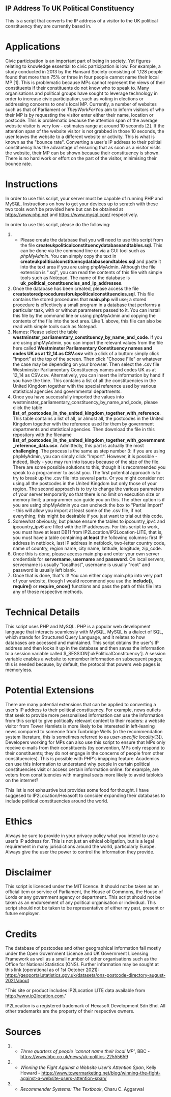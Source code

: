 ## IP Address To UK Political Constituency
This is a script that converts the IP address of a visitor to the UK political constituency they are currently based in. 

# Applications
Civic participation is an important part of being in society. Yet figures relating to knowledge essential to civic participation is low. For example, a study conducted in 2013 by the Hansard Society consisting of 1,128 people found that more than 75% or three in four people cannot name their local MP [1]. This is problematic because MPs cannot represent the views of their constituents if their constituents do not know who to speak to. Many organisations and political groups have sought to leverage technology in order to increase civic participation, such as voting in elections or addressing concerns to one's local MP. Currently, a number of websites such as that of Parliament or *TheyWorkForYou* aim to inform visitors of who their MP is by requesting the visitor enter either their name, location or postcode. This is problematic because the attention span of the average website visitor is very low - estimates range at around 10 seconds [2]. If the attention span of the website visitor is not grabbed in those 10 seconds, the user leaves the website to a different website or activity. This is what is known as the "bounce rate". Converting a user's IP address to their politial constituency has the advantage of ensuring that as soon as a visitor visits the website, their MP can be shown because their constituency is shown. There is no hard work or effort on the part of the visitor, minimising their bounce rate. 

# Instructions
In order to use this script, your server must be capable of running PHP and MySQL. Instructions on how to get your devices up to scratch with these two tools won't be provided here but can be obtained at https://www.php.net and https://www.mysql.com/ respectively.

In order to use this script, please do the following:
1. - Please create the database that you will need to use this script from the file **createukpoliticalconstituencydatabaseandtables.sql**. This can be done via the command line or via a GUI tool such as *phpMyAdmin*. You can simply copy the text in **createukpoliticalconstituencydatabaseandtables.sql** and paste it into the text area if you are using phpMyAdmin. Although the file extension is ".sql", you can read the contents of this file with simple tools such as Notepad. The name of the database is **uk_political_constituencies_and_ip_addresses**. 
2. Once the database has been created, please access the file **createstoredproceduresforukpoliticalconstituencies.sql**. This file contains the stored procedures that **main.php** will use; a stored procedure is effectively a small program in a database that performs a particular task, with or without parameters passed to it. You can install this file by the command line or using phpMyAdmin and copying the contents of the file into the text area. Like 1. above, this file can also be read with simple tools such as Notepad. 
3. Names: Please select the table **westminster_parliamentary_constituency_by_name_and_code**. If you are using phpMyAdmin, you can import the relevant values from the file here called **Westminster Parliamentary Constituency names and codes UK as at 12_14 as CSV.csv** with a click of a button: simply click "Import" at the top of the screen. Then click "Choose File" or whatever the case may be depending on your browser. Then select the .csv file Westminster Parliamentary Constituency names and codes UK as at 12_14 as CSV.csv. Alternatively, you can insert the information by hand if you have the time. This contains a list of all the constituencies in the United Kingdom together with the special reference used by various statistical agencies and governmental departments.
4. Once you have successfully imported the values into westminster_parliamentary_constituency_by_name_and_code, please click the table **list_of_postcodes_in_the_united_kingdom_together_with_reference**. This table contains a list of all, or almost all, the postcodes in the United Kingdom together with the reference used for them by government departments and statistical agencies. Then download the file in this repository with the filename **list_of_postcodes_in_the_united_kingdom_together_with_government_reference_data.csv**. Admittedly, this part is actually the most **challenging**. The process is the same as step number 3: if you are using phpMyAdmin, you can simply click "Import". However, it is possible - indeed, likely - you may run into issues because of the size of the file. There are some possible solutions to this, though it is recommended you speak to a programmer to assist you. The first potential approach is to try to break up the .csv file into several parts. Or you might consider not using all the postcodes in the United Kingdom but only those of your region. The second approach is to try to change the various parameters of your server temporarily so that there is no limit on execution size or memory limit; a programmer can guide you on this. The other option is if you are using phpMyAdmin you can uncheck the box to "Partial Import" - this will allow you import at least some of the .csv file, if not everything; this might be desirable if you just want to trial out this code.
5. Somewhat obviously, but please ensure the tables to ipcountry_ipv4 and ipcountry_ipv6 are filled with the IP addresses. For this script to work, you must have at least DB11 from IP2Location/IP2Location-LITE, that is, you must have a table containing **at least** the following columns: first IP address in netblock, last IP address in netblock, two-letter country code, name of country, region name, city name, latitude, longitude, zip_code. 
6. Once this is done, please access main.php and enter your own server credentials for **servername**, **username** and **password**. On local servers, servername is usually "localhost", username is usually "root" and password is usually left blank.
7. Once that is done, that's it! You can either copy main.php into very part of your website, though I would recommend you use the **include()**, **require()** or **require_once()** functions and pass the path of this file into any of those respective methods.
  
# Technical Details
This script uses PHP and MySQL. PHP is a popular web development language that interacts seamlessly with MySQL. MySQL is a dialect of SQL, which stands for Structured Query Language, and it relates to how databases are accessed and maintained. This script obtains the user's IP address and then looks it up in the database and then saves the information to a session variable called $_SESSION['ukPoliticalConstituency']. A session variable enables a website to remember information on subsequent pages; this is needed because, by default, the protocol that powers web pages is memoryless. 

# Potential Extensions
There are many potential extensions that can be applied to converting a user's IP address to their political constituency. For example, news outlets that seek to provide more personalised information can use the information from this script to give politically relevant content to their readers: a website visitor from Tower Hamlets is more likely to be interested in left-leaning news compared to someone from Tunbridge Wells (in the recommendation system literature, this is sometimes referred to as *user-specific locality*[3]). Developers working for MPs can also use this script to ensure that MPs only receive e-mails from their constituents (by convention, MPs only respond to their constituents; they do not engage in the concerns of people from other constituencies). This is possible with PHP's imapping feature. Academics can use this information to understand why people in certain political constituencies visit or access certain information online: for example, are voters from constituencies with marginal seats more likely to avoid tabloids on the internet? 

This list is not exhaustive but provides some food for thought. I have suggesed to IP2Location/Hexasoft to consider expanding their databases to include political constituencies around the world. 

# Ethics
Always be sure to provide in your privacy policy what you intend to use a user's IP address for. This is not just an ethical obligation, but is a legal requirement in many jurisdictions around the world, particularly Europe. Always give the user the power to control the information they provide.

# Disclaimer
This script is licenced under the MIT licence. It should not be taken as an official item or service of Parliament, the House of Commons, the House of Lords or any government agency or department. This script should not be taken as an endorsement of any political organisation or individual. This script should not be taken to be representative of either my past, present or future employer.

# Credits

The database of postcodes and other geographical information fall mostly under the Open Government Licence and UK Government Licensing Framework as well as a small number of other organisations such as the Office for National Statistics (ONS). Further information may be sought at this link (operational as of 1st October 2021): https://geoportal.statistics.gov.uk/datasets/ons-postcode-directory-august-2021/about

"This site or product includes IP2Location LITE data available from http://www.ip2location.com."

IP2Location is a registered trademark of Hexasoft Development Sdn Bhd. All other trademarks are the property of their respective owners.

# Sources
1. - *Three quarters of people 'cannot name their local MP'*, BBC  - https://www.bbc.co.uk/news/uk-politics-22555659
2. - *Winning the Fight Against a Website User’s Attention Span*, Kelly Howard - https://www.towermarketing.net/blog/winning-the-fight-against-a-website-users-attention-span/
3. - *Recommender Systems: The Textbook*, Charu C. Aggarwal
